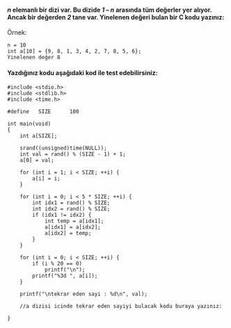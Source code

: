 #### _n_ elemanlı bir dizi var. Bu dizide *1 – n* arasında tüm değerler yer alıyor. Ancak bir değerden *2* tane var. Yinelenen değeri bulan bir C kodu yazınız:

Örnek:

```
n = 10
int a[10] = {9, 8, 1, 3, 4, 2, 7, 8, 5, 6};
Yinelenen değer 8
```


#### Yazdığınız kodu aşağıdaki kod ile test edebilirsiniz:

```
#include <stdio.h>
#include <stdlib.h>
#include <time.h>

#define   SIZE      100

int main(void)
{
	int a[SIZE];
	
	srand((unsigned)time(NULL));
	int val = rand() % (SIZE - 1) + 1;
	a[0] = val;

	for (int i = 1; i < SIZE; ++i) {
		a[i] = i;
	}

	for (int i = 0; i < 5 * SIZE; ++i) {
		int idx1 = rand() % SIZE;
		int idx2 = rand() % SIZE;
		if (idx1 != idx2) {
			int temp = a[idx1];
			a[idx1] = a[idx2];
			a[idx2] = temp;
		}
	}

	for (int i = 0; i < SIZE; ++i) {
		if (i % 20 == 0)
			printf("\n");
		printf("%3d ", a[i]);
	}

	printf("\ntekrar eden sayi : %d\n", val);

	//a dizisi icinde tekrar eden sayiyi bulacak kodu buraya yazınız:

}
```
